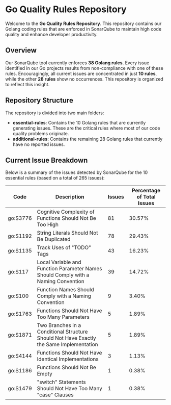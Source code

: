 # Go Quality Rules Repository

Welcome to the **Go Quality Rules Repository**. This repository contains our Golang coding rules that are enforced in SonarQube to maintain high code quality and enhance developer productivity.

## Overview

Our SonarQube tool currently enforces **38 Golang rules**. Every issue identified in our Go projects results from non-compliance with one of these rules. Encouragingly, all current issues are concentrated in just **10 rules**, while the other **28 rules** show no occurrences. This repository is organized to reflect this insight.

## Repository Structure

The repository is divided into two main folders:

- **essential-rules**: Contains the 10 Golang rules that are currently generating issues. These are the critical rules where most of our code quality problems originate.
- **additional-rules**: Contains the remaining 28 Golang rules that currently have no reported issues.

## Current Issue Breakdown

Below is a summary of the issues detected by SonarQube for the 10 essential rules (based on a total of 265 issues):

| **Code**   | **Description**                                                                 | **Issues** | **Percentage of Total Issues** |
|------------|---------------------------------------------------------------------------------|------------|--------------------------------|
| go:S3776   | Cognitive Complexity of Functions Should Not Be Too High                        | 81         | 30.57%                         |
| go:S1192   | String Literals Should Not Be Duplicated                                        | 78         | 29.43%                         |
| go:S1135   | Track Uses of "TODO" Tags                                                       | 43         | 16.23%                         |
| go:S117    | Local Variable and Function Parameter Names Should Comply with a Naming Convention | 39         | 14.72%                         |
| go:S100    | Function Names Should Comply with a Naming Convention                           | 9          | 3.40%                          |
| go:S1763   | Functions Should Not Have Too Many Parameters                                   | 5          | 1.89%                          |
| go:S1871   | Two Branches in a Conditional Structure Should Not Have Exactly the Same Implementation | 5   | 1.89%                          |
| go:S4144   | Functions Should Not Have Identical Implementations                             | 3          | 1.13%                          |
| go:S1186   | Functions Should Not Be Empty                                                  | 1          | 0.38%                          |
| go:S1479   | "switch" Statements Should Not Have Too Many "case" Clauses                      | 1          | 0.38%                          |

